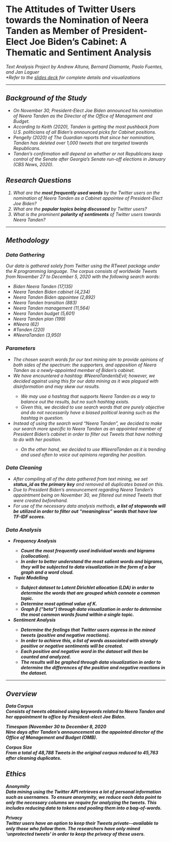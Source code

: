 <h1>The Attitudes of Twitter Users towards the Nomination of Neera Tanden as Member of President-Elect Joe Biden’s Cabinet: A Thematic and Sentiment Analysis</h1>
<i>Text Analysis Project by Andrew Altuna, Bernard Diamante, Paolo Fuentes, and Jan Laguer</i><br>
<i>*Refer to the <a href="https://github.com/bernard-diamante/neera-tanden/blob/main/slides_deck.pdf">slides deck<a> for complete details and visualizations
<hr>
<h2>Background of the Study</h2>
<ul>
  <li>On November 30, President-Elect Joe Biden announced his nomination of Neera Tanden as the Director of the Office of Management and Budget.</li>
  <li>According to Keith (2020), Tanden is getting the most pushback from U.S. politicians of all Biden’s announced picks for Cabinet positions.</li>
  <li>Pengelly (2020) of The Guardian reports that since her nomination, Tanden has deleted over 1,000 tweets that are targeted towards Republicans.</li>
  <li>Tanden’s confirmation will depend on whether or not Republicans keep control of the Senate after Georgia’s Senate run-off elections in January (CBS News, 2020).</li>
</ul>

<h2>Research Questions</h2>
<ol>
  <li>What are the <b>most frequently used words</b> by the Twitter users on the nomination of Neera Tanden as a Cabinet appointee of President-Elect Joe Biden?</li>
  <li>What are the <b>popular topics being discussed</b> by Twitter users?</li>
  <li>What is the prominent <b>polarity of sentiments</b> of Twitter users towards Neera Tanden?</li>
</ol>
<hr>
<h2>Methodology</h2>
<h3>Data Gathering</h3>
<p>Our data is gathered solely from Twitter using the RTweet package under the R programming language. The corpus consists of worldwide Tweets from November 27 to December 5, 2020 with the following search words:
  <ul>
    <li>Biden Neera Tanden (17,135)</li>
    <li>Neera Tanden Biden cabinet (4,234)</li>
    <li>Neera Tanden Biden appointee (2,892)</li>
    <li>Neera Tanden transition (883)</li>
    <li>Neera Tanden management (11,564)</li>
    <li>Neera Tanden budget (5,601)</li>
    <li>Neera Tanden plan (199)</li>
    <li>#Neera (62)</li>
    <li>#Tanden (220)</li>
    <li>#NeeraTanden (3,950)</li>
  </ul>
</p>
<h3>Parameters</h3>
<ul>
  <li>The chosen search words for our text mining aim to provide opinions of both sides of the spectrum: the supporters, and opposition of Neera Tanden as a newly-appointed member of Biden’s cabinet.</li>
  <li>We have encountered a hashtag: #NeeraTandenIsEvil; however, we decided against using this for our data mining as it was plagued with disinformation and may skew our results.</li>
  <ul>
    <li>We may use a hashtag that supports Neera Tanden as a way to balance out the results, but no such hashtag exists.</li>
    <li>Given this, we decided to use search words that are purely objective and do not necessarily have a biased political leaning such as the hashtag in question.</li>
  </ul>
  <li>Instead of using the search word “Neera Tanden”, we decided to make our search more specific to Neera Tanden as an appointed member of President Biden’s cabinet in order to filter out Tweets that have nothing to do with her position.</li>
  <ul>
    <li>On the other hand, we decided to use #NeeraTanden as it is trending and used often to voice out opinions regarding her position.</li>
  </ul>
</ul>
<h3>Data Cleaning</h3>
<ul>
  <li>After compiling all of the data gathered from text mining, we set <b>status_id as the primary key</b> and removed all duplicates based on this.</li>
  <li>Due to President Biden’s announcement regarding Neera Tanden’s appointment being on November 30, we filtered out mined Tweets that were created beforehand.</li>
  <li>For use of the necessary data analysis methods, <b>a list of stopwords will be utilized<b> in order to filter out “meaningless” words that have low TF-IDF scores.</li>
</ul>
<h3>Data Analysis</h3>
    <ul>
      <li>Frequency Analysis</li>
        <ul>
          <li>Count the most frequently used individual words and bigrams (collocation).</li>
          <li>In order to better understand the most salient words and bigrams, they will be subjected to data visualization in the form of a bar graph and a word cloud.</li>
        </ul>
      <li>Topic Modelling</li>
        <ul>
          <li>Subject dataset to Latent Dirichlet allocation (LDA) in order to determine the words that are grouped which connote a common topic.</li>
          <li>Determine most optimal value of K.</li>
          <li>Graph β (“beta”) through data visualization in order to determine the most common words found within a single topic.</li>
        </ul>
      <li>Sentiment Analysis</li>
        <ul>
          <li>Determine the feelings that Twitter users express in the mined tweets (positive and negative reactions).</li>
          <li>In order to achieve this, a list of words associated with strongly positive or negative sentiments will be created. </li>
          <li>Each positive and negative word in the dataset will then be counted and analyzed. </li>
          <li>The results will be graphed through data visualization in order to determine the differences of the positive and negative reactions in the dataset.</li>
        </ul>
    </ul>
<hr>
<h2>Overview</h2>
<p><b>Data Corpus</b><br> 
Consists of tweets obtained using keywords related to Neera Tanden and her appointment to office by President-elect Joe Biden.</p>
<p><b>Timespan (November 30 to December 8, 2020</b><br> 
Nine days after Tanden’s announcement as the appointed director of the Office of Management and Budget (OMB).</p>
<p><b>Corpus Size</b><br> 
From a total of 48,788 Tweets in the original corpus reduced to 45,763 after cleaning duplicates.</p>

<h2>Ethics</h2>
<p><b>Anonymity</b><br>
Data mining using the Twitter API retrieves a lot of personal information such as usernames. To ensure anonymity, we reduce each data point to only the necessary columns we require for analyzing the tweets. This includes reducing data to tokens and pooling them into a bag-of-words.</p>
<p><b>Privacy</b><br>
Twitter users have an option to keep their Tweets private--available to only those who follow them. The researchers have only mined 'unprotected tweets' in order to keep the privacy of these users.
</p>
